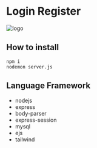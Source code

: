 # Login Register

![logo](https://cdn.discordapp.com/attachments/1198124910950752288/1201740501213270077/image.png?ex=65caeb0e&is=65b8760e&hm=a6328519a23d001cfef13c410044e78ddba5423d57e86ffb893f07ce3c72a221&)

## How to install
```
npm i
nodemon server.js
```

## Language Framework
* nodejs
* express
* body-parser
* express-session
* mysql
* ejs
* tailwind
